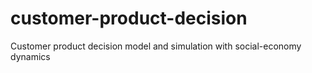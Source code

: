 # customer-product-decision
Customer product decision model and simulation with social-economy dynamics
